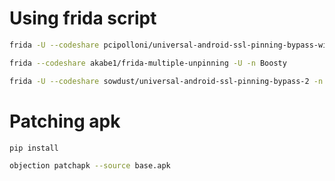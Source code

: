 # Using frida script
```bash
frida -U --codeshare pcipolloni/universal-android-ssl-pinning-bypass-with-frida -n Boosty

frida --codeshare akabe1/frida-multiple-unpinning -U -n Boosty

frida -U --codeshare sowdust/universal-android-ssl-pinning-bypass-2 -n Boosty
```

# Patching apk
```bash
pip install

objection patchapk --source base.apk
```